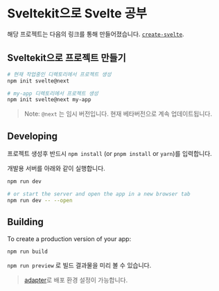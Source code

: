 # Sveltekit으로 Svelte 공부

해당 프로젝트는 다음의 링크를 통해 만들어졌습니다. [`create-svelte`](https://github.com/sveltejs/kit/tree/master/packages/create-svelte).

## Sveltekit으로 프로젝트 만들기

```bash
# 현재 작업중인 디렉토리에서 프로젝트 생성
npm init svelte@next

# my-app 디렉토리에서 프로젝트 생성
npm init svelte@next my-app
```

> Note: `@next` 는 임시 버전입니다. 현재 베타버전으로 계속 업데이트됩니다.

## Developing

프로젝트 생성후 반드시 `npm install` (or `pnpm install` or `yarn`)를 입력합니다.

개발용 서버를 아래와 같이 실행합니다.

```bash
npm run dev

# or start the server and open the app in a new browser tab
npm run dev -- --open
```

## Building

To create a production version of your app:

```bash
npm run build
```

`npm run preview` 로 빌드 결과물을 미리 볼 수 있습니다.

> [adapter](https://kit.svelte.dev/docs/adapters)로 배포 환경 설정이 가능합니다.
